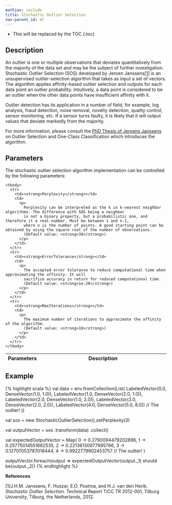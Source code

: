 ```yaml
---
mathjax: include
title: Stochastic Outlier Selection
nav-parent_id: ml
---
```

<!--
Licensed to the Apache Software Foundation (ASF) under one
or more contributor license agreements.  See the NOTICE file
distributed with this work for additional information
regarding copyright ownership.  The ASF licenses this file
to you under the Apache License, Version 2.0 (the
"License"); you may not use this file except in compliance
with the License.  You may obtain a copy of the License at

  http://www.apache.org/licenses/LICENSE-2.0

Unless required by applicable law or agreed to in writing,
software distributed under the License is distributed on an
"AS IS" BASIS, WITHOUT WARRANTIES OR CONDITIONS OF ANY
KIND, either express or implied.  See the License for the
specific language governing permissions and limitations
under the License.
-->

* This will be replaced by the TOC
{:toc}


## Description

An outlier is one or multiple observations that deviates quantitatively from the majority of the data set and may be the subject of further investigation.
Stochastic Outlier Selection (SOS) developed by Jeroen Janssens[[1]](#janssens) is an unsupervised outlier-selection algorithm that takes as input a set of 
vectors. The algorithm applies affinity-based outlier selection and outputs for each data point an outlier probability. 
Intuitively, a data point is considered to be an outlier when the other data points have insufficient affinity with it.

Outlier detection has its application in a number of field, for example, log analysis, fraud detection, noise removal, novelty detection, quality control,
 sensor monitoring, etc. If a sensor turns faulty, it is likely that it will output values that deviate markedly from the majority.
 
For more information, please consult the [PhD Thesis of Jeroens Janssens](https://github.com/jeroenjanssens/phd-thesis) on 
Outlier Selection and One-Class Classification which introduces the algorithm.                                                                        

## Parameters

The stochastic outlier selection algorithm implementation can be controlled by the following parameters:

   <table class="table table-bordered">
    <thead>
      <tr>
        <th class="text-left" style="width: 20%">Parameters</th>
        <th class="text-center">Description</th>
      </tr>
    </thead>

    <tbody>
      <tr>
        <td><strong>Perplexity</strong></td>
        <td>
          <p>
            Perplexity can be interpreted as the k in k-nearest neighbor algorithms. The difference with SOS being a neighbor
            is not a binary property, but a probabilistic one, and therefore it a real number. Must be between 1 and n-1, 
            where n is the number of points. A good starting point can be obtained by using the square root of the number of observations. 
            (Default value: <strong>30</strong>)
          </p>
        </td>
      </tr>
      <tr>
        <td><strong>ErrorTolerance</strong></td>
        <td>
          <p>
            The accepted error tolerance to reduce computational time when approximating the affinity. It will 
            sacrifice accuracy in return for reduced computational time.
            (Default value: <strong>1e-20</strong>)
          </p>
        </td>
      </tr>
      <tr>
        <td><strong>MaxIterations</strong></td>
        <td>
          <p>
            The maximum number of iterations to approximate the affinity of the algorithm.
            (Default value: <strong>10</strong>)
          </p>
        </td>
      </tr>
    </tbody>
  </table>


## Example

{% highlight scala %}
val data = env.fromCollection(List(
  LabeledVector(0.0, DenseVector(1.0, 1.0)),
  LabeledVector(1.0, DenseVector(2.0, 1.0)),
  LabeledVector(2.0, DenseVector(1.0, 2.0)),
  LabeledVector(3.0, DenseVector(2.0, 2.0)),
  LabeledVector(4.0, DenseVector(5.0, 8.0)) // The outlier!
))

val sos = new StochasticOutlierSelection().setPerplexity(3)

val outputVector = sos
  .transform(data)
  .collect()

val expectedOutputVector = Map(
  0 -> 0.2790094479202896,
  1 -> 0.25775014551682535,
  2 -> 0.22136130977995766,
  3 -> 0.12707053787018444,
  4 -> 0.9922779902453757 // The outlier!
)

outputVector.foreach(output => expectedOutputVector(output._1) should be(output._2))
{% endhighlight %}

**References**

<a name="janssens"></a>[1]J.H.M. Janssens, F. Huszar, E.O. Postma, and H.J. van den Herik. 
*Stochastic Outlier Selection*. Technical Report TiCC TR 2012-001, Tilburg University, Tilburg, the Netherlands, 2012.
